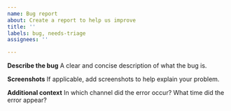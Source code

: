 ```yaml
---
name: Bug report
about: Create a report to help us improve
title: ''
labels: bug, needs-triage
assignees: ''

---
```


**Describe the bug**
A clear and concise description of what the bug is.

**Screenshots**
If applicable, add screenshots to help explain your problem.

**Additional context**
In which channel did the error occur?
What time did the error appear?
